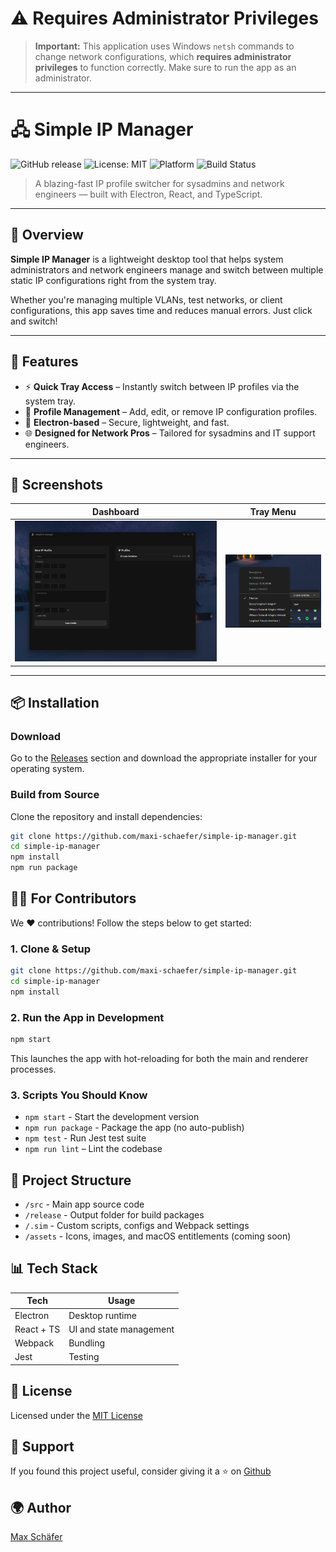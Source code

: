 # ⚠️ Requires Administrator Privileges

> **Important:** This application uses Windows `netsh` commands to change network configurations, which **requires administrator privileges** to function correctly. Make sure to run the app as an administrator.

---

# 🖧 Simple IP Manager

![GitHub release](https://img.shields.io/github/v/release/maxi-schaefer/simple-ip-manager?style=flat-square)
![License: MIT](https://img.shields.io/github/license/maxi-schaefer/simple-ip-manager?style=flat-square)
![Platform](https://img.shields.io/badge/platform-win-blue?style=flat-square)
![Build Status](https://img.shields.io/github/actions/workflow/status/maxi-schaefer/simple-ip-manager/build.yml?branch=main&style=flat-square)

> A blazing-fast IP profile switcher for sysadmins and network engineers — built with Electron, React, and TypeScript.

---

## 🚀 Overview

**Simple IP Manager** is a lightweight desktop tool that helps system administrators and network engineers manage and switch between multiple static IP configurations right from the system tray.

Whether you're managing multiple VLANs, test networks, or client configurations, this app saves time and reduces manual errors. Just click and switch!

---

## 🔧 Features

- ⚡ **Quick Tray Access** – Instantly switch between IP profiles via the system tray.
- 📁 **Profile Management** – Add, edit, or remove IP configuration profiles.
- 🔐 **Electron-based** – Secure, lightweight, and fast.
- 🌐 **Designed for Network Pros** – Tailored for sysadmins and IT support engineers.

---

## 📸 Screenshots

| Dashboard | Tray Menu |
|----------|-----------|
| ![Dashboard](./docs/images/dashboard.png) | ![Tray Menu](./docs/images/tray-menu.png) |

---

## 📦 Installation

### Download

Go to the [Releases](https://github.com/maxi-schaefer/simple-ip-manager/releases) section and download the appropriate installer for your operating system.

### Build from Source

Clone the repository and install dependencies:

```bash
git clone https://github.com/maxi-schaefer/simple-ip-manager.git
cd simple-ip-manager
npm install
npm run package
```

## 👨‍💻 For Contributors

We ❤️ contributions! Follow the steps below to get started:

### 1. Clone & Setup
```bash
git clone https://github.com/maxi-schaefer/simple-ip-manager.git
cd simple-ip-manager
npm install
```

### 2. Run the App in Development
```bash
npm start
```
This launches the app with hot-reloading for both the main and renderer processes.

### 3. Scripts You Should Know
- `npm start` - Start the development version
- `npm run package` - Package the app (no auto-publish)
- `npm test` - Run Jest test suite
- `npm run lint` – Lint the codebase

## 📁 Project Structure
- `/src` - Main app source code
- `/release` - Output folder for build packages
- `/.sim` - Custom scripts, configs and Webpack settings
- `/assets` - Icons, images, and macOS entitlements (coming soon)

## 📊 Tech Stack
| Tech | Usage |
|----------|-----------|
| Electron | Desktop runtime |
| React + TS | UI and state management |
| Webpack | Bundling |
| Jest | Testing |

## 📝 License
Licensed under the [MIT License](./LICENSE)

## 🙌 Support
If you found this project useful, consider giving it a ⭐ on [Github](https://github.com/maxi-schaefer/simple-ip-manager)

## 🌍 Author
[Max Schäfer](https://github.com/maxi-schaefer)